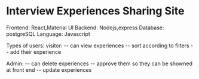 # Interview Experiences Sharing Site

Frontend: React,Material UI
Backend: Nodejs,express
Database: postgreSQL
Language: Javascript

Types of users:
visitor:
-- can view experiences
-- sort according to filters
-- add their experience

Admin:
-- can delete experiences
-- approve them so they can be showned at front end
-- update experiences
